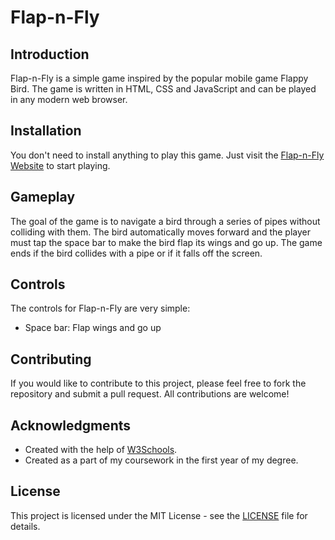 # Flap-n-Fly

## Introduction

Flap-n-Fly is a simple game inspired by the popular mobile game Flappy Bird. The game is written in HTML, CSS and JavaScript and can be played in any modern web browser.

## Installation

You don't need to install anything to play this game. Just visit the [Flap-n-Fly Website](https://flapnfly.netlify.app/) to start playing.

## Gameplay

The goal of the game is to navigate a bird through a series of pipes without colliding with them. The bird automatically moves forward and the player must tap the space bar to make the bird flap its wings and go up. The game ends if the bird collides with a pipe or if it falls off the screen.

## Controls

The controls for Flap-n-Fly are very simple:

- Space bar: Flap wings and go up

## Contributing

If you would like to contribute to this project, please feel free to fork the repository and submit a pull request. All contributions are welcome!

## Acknowledgments

- Created with the help of [W3Schools](https://w3schools.com/).
- Created as a part of my coursework in the first year of my degree.

## License

This project is licensed under the MIT License - see the [LICENSE](LICENSE) file for details.
